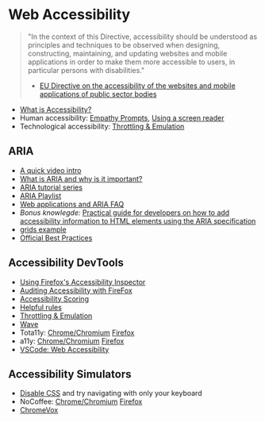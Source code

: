 # Web Accessibility

> "In the context of this Directive, accessibility should be understood as principles and techniques to be observed when designing, constructing, maintaining, and updating websites and mobile applications in order to make them more accessible to users, in particular persons with disabilities."
> * [EU Directive on the accessibility of the websites and mobile applications of public sector bodies](https://eur-lex.europa.eu/legal-content/EN/TXT/PDF/?uri=CELEX:32016L2102&from=EN)

* [What is Accessibility?](https://developer.mozilla.org/en-US/docs/Learn/Accessibility/What_is_accessibility)
* Human accessibility: [Empathy Prompts](https://empathyprompts.net/#blindness), [Using a screen reader](https://www.youtube.com/watch?v=dEbl5jvLKGQ)
* Technological accessibility: [Throttling & Emulation](https://blog.j-labs.pl/index.php?page=2019/08/Testing-and-simulating-mobile-devices-in-Chrome-DevTools)

## ARIA

* [A quick video intro](https://www.youtube.com/watch?v=rvYXa2nGE04)
* [What is ARIA and why is it important?](https://www.youtube.com/watch?v=HtTyRajRuyY)
* [ARIA tutorial series](https://www.youtube.com/watch?v=o4xHfi4t9S0&list=PLWjCJDeWfDdcEtSnqq_iGLKGA_H_3o3y7)
* [ARIA Playlist](https://www.youtube.com/watch?v=g9Qff0b-lHk&list=PL_gUZt7pGoe2OI___PQDlQUJ8CbUxHWmO)
* [Web applications and ARIA FAQ](https://developer.mozilla.org/en-US/docs/Web/Accessibility/ARIA/Web_applications_and_ARIA_FAQ)
* _Bonus knowlegde:_ [Practical guide for developers on how to add accessibility information to HTML elements using the ARIA specification](https://w3c.github.io/using-aria/)
* [grids example](https://gist.github.com/visiongeist/bdaa0da523b462b89af7)
* [Official Best Practices](https://w3c.github.io/aria-practices/)

## Accessibility DevTools

* [Using Firefox's Accessibility Inspector](https://www.youtube.com/watch?v=7mqqgIxX_NU)
* [Auditing Accessibility with FireFox](https://hacks.mozilla.org/2019/10/auditing-for-accessibility-problems-with-firefox-developer-tools/)
* [Accessibility Scoring](https://web.dev/accessibility-scoring/)
* [Helpful rules](https://www.lullabot.com/articles/what-heck-aria-beginners-guide-aria-accessibility)
* [Throttling & Emulation](https://blog.j-labs.pl/index.php?page=2019/08/Testing-and-simulating-mobile-devices-in-Chrome-DevTools)
* [Wave](https://wave.webaim.org/extension/)
* Tota11y: [Chrome/Chromium](https://chrome.google.com/webstore/detail/tota11y-toolkit-chrome-ex/plgldjckfjonhhaflbghkdmbcmffccpn) [Firefox](https://addons.mozilla.org/en-US/firefox/addon/tota11y-accessibility-toolkit/?src=search)
* a11y: [Chrome/Chromium](https://developer.chrome.com/extensions/a11yn) [Firefox]( https://addons.mozilla.org/en-US/firefox/addon/a11y-outline/)
* [VSCode: Web Accessibility](https://github.com/mvdschee/web-accessibility)

## Accessibility Simulators

* [Disable CSS](https://sumtips.com/software/browsers/turn-off-css-on-a-specific-website-in-browser-for-testing/) and try navigating with only your keyboard
* NoCoffee: [Chrome/Chromium](https://chrome.google.com/webstore/detail/nocoffee/jjeeggmbnhckmgdhmgdckeigabjfbddl?hl=en-US) [Firefox](https://addons.mozilla.org/en-US/firefox/addon/nocoffee/)
* [ChromeVox](https://chrome.google.com/webstore/detail/chromevox-classic-extensi/kgejglhpjiefppelpmljglcjbhoiplfn)
